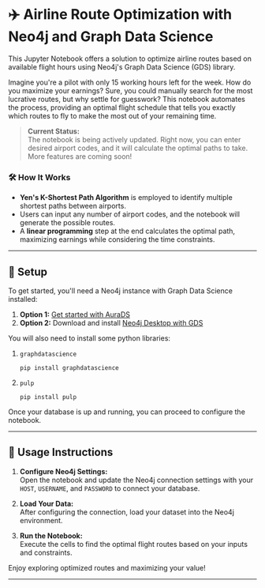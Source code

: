 # ✈️ Airline Route Optimization with Neo4j and Graph Data Science

This Jupyter Notebook offers a solution to optimize airline routes based on available flight hours using Neo4j's Graph Data Science (GDS) library.

Imagine you're a pilot with only 15 working hours left for the week. How do you maximize your earnings? Sure, you could manually search for the most lucrative routes, but why settle for guesswork? This notebook automates the process, providing an optimal flight schedule that tells you exactly which routes to fly to make the most out of your remaining time.

> **Current Status:**  
> The notebook is being actively updated. Right now, you can enter desired airport codes, and it will calculate the optimal paths to take. More features are coming soon!

### 🛠 How It Works
- **Yen's K-Shortest Path Algorithm** is employed to identify multiple shortest paths between airports.
- Users can input any number of airport codes, and the notebook will generate the possible routes.
- A **linear programming** step at the end calculates the optimal path, maximizing earnings while considering the time constraints.

---

## 🚀 Setup

To get started, you'll need a Neo4j instance with Graph Data Science installed:

1. **Option 1:** [Get started with AuraDS](https://neo4j.com/product/auradb/)
2. **Option 2:** Download and install [Neo4j Desktop with GDS](https://neo4j.com/download/)

You will also need to install some python libraries:

1. `graphdatascience`

    ```
    pip install graphdatascience
    ```
2. `pulp`
    ```
    pip install pulp
    ```

Once your database is up and running, you can proceed to configure the notebook.

---

## 📓 Usage Instructions

1. **Configure Neo4j Settings:**  
   Open the notebook and update the Neo4j connection settings with your `HOST`, `USERNAME`, and `PASSWORD` to connect your database.

2. **Load Your Data:**  
   After configuring the connection, load your dataset into the Neo4j environment.

3. **Run the Notebook:**  
   Execute the cells to find the optimal flight routes based on your inputs and constraints.

Enjoy exploring optimized routes and maximizing your value!

---

